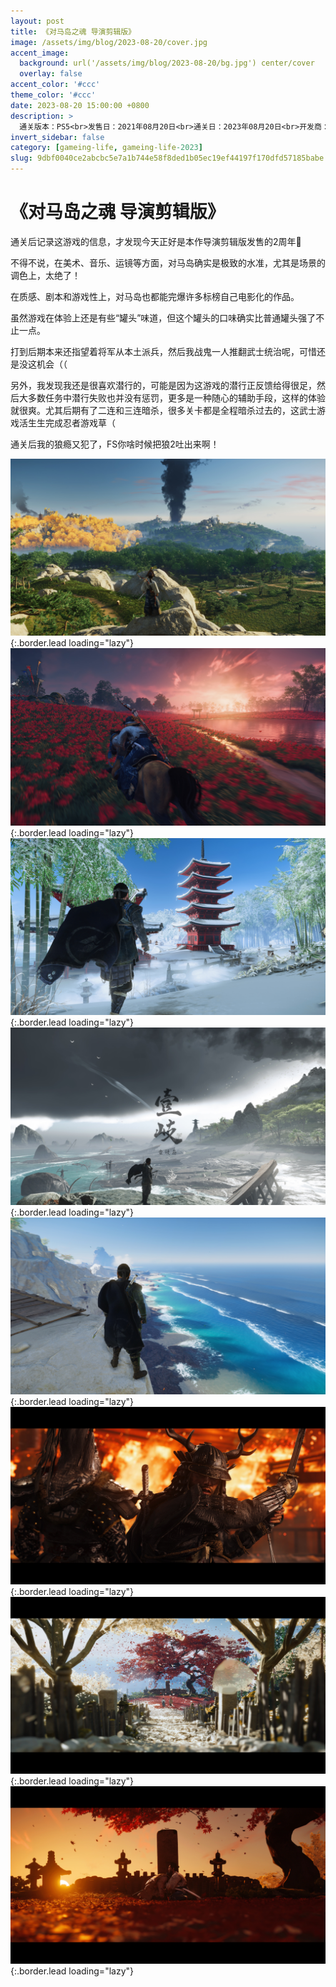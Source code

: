 ```yaml
---
layout: post
title: 《对马岛之魂 导演剪辑版》
image: /assets/img/blog/2023-08-20/cover.jpg
accent_image: 
  background: url('/assets/img/blog/2023-08-20/bg.jpg') center/cover
  overlay: false
accent_color: '#ccc'
theme_color: '#ccc'
date: 2023-08-20 15:00:00 +0800
description: >
  通关版本：PS5<br>发售日：2021年08月20日<br>通关日：2023年08月20日<br>开发商：Sucker Punch Productions<br>发行商：SIE
invert_sidebar: false
category: [gameing-life, gameing-life-2023]
slug: 9dbf0040ce2abcbc5e7a1b744e58f8ded1b05ec19ef44197f170dfd57185babe
---
```


# 《对马岛之魂 导演剪辑版》

通关后记录这游戏的信息，才发现今天正好是本作导演剪辑版发售的2周年🎂

不得不说，在美术、音乐、运镜等方面，对马岛确实是极致的水准，尤其是场景的调色上，太绝了！

在质感、剧本和游戏性上，对马岛也都能完爆许多标榜自己电影化的作品。

虽然游戏在体验上还是有些“罐头”味道，但这个罐头的口味确实比普通罐头强了不止一点。

打到后期本来还指望着将军从本土派兵，然后我战鬼一人推翻武士统治呢，可惜还是没这机会（（

另外，我发现我还是很喜欢潜行的，可能是因为这游戏的潜行正反馈给得很足，然后大多数任务中潜行失败也并没有惩罚，更多是一种随心的辅助手段，这样的体验就很爽。尤其后期有了二连和三连暗杀，很多关卡都是全程暗杀过去的，这武士游戏活生生完成忍者游戏草（

通关后我的狼瘾又犯了，FS你啥时候把狼2吐出来啊！

![](/assets/img/blog/2023-08-20/1.jpg){:.border.lead loading="lazy"}
![](/assets/img/blog/2023-08-20/2.jpg){:.border.lead loading="lazy"}
![](/assets/img/blog/2023-08-20/3.jpg){:.border.lead loading="lazy"}
![](/assets/img/blog/2023-08-20/4.jpg){:.border.lead loading="lazy"}
![](/assets/img/blog/2023-08-20/5.jpg){:.border.lead loading="lazy"}
![](/assets/img/blog/2023-08-20/6.jpg){:.border.lead loading="lazy"}
![](/assets/img/blog/2023-08-20/7.jpg){:.border.lead loading="lazy"}
![](/assets/img/blog/2023-08-20/8.jpg){:.border.lead loading="lazy"}